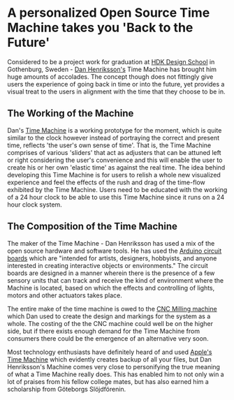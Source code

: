 # A personalized Open Source Time Machine takes you 'Back to the Future'

Considered to be a project work for graduation at <a href="http://www.hdk.gu.se/en">HDK Design School</a> in Gothenburg, Sweden - <a href="http://www.danhenriksson.com">Dan Henriksson's</a> Time Machine has brought him huge amounts of accolades. The concept though does not fittingly give users the experience of going back in time or into the future, yet provides a visual treat to the users in alignment with the time that they choose to be in. 

## The Working of the Machine

Dan's <a href="http://www.danhenriksson.com/timemachine.php">Time Machine</a> is a working prototype for the moment, which is quite similar to the clock however instead of portraying the correct and present time, reflects 'the user's own sense of time'. That is, the Time Machine comprises of various 'sliders' that act as adjusters that can be attuned left or right considering the user's convenience and this will enable the user to create his or her own 'elastic time' as against the real time. The idea behind developing this Time Machine is for users to relish a whole new visualized experience and feel the effects of the rush and drag of the time-flow exhibited by the Time Machine. Users need to be educated with the working of a 24 hour clock to be able to use this Time Machine since it runs on a 24 hour clock system. 

## The Composition of the Time Machine

The maker of the Time Machine - Dan Henriksson has used a mix of the open source hardware and software tools. He has used the <a href="http://www.arduino.cc/">Arduino circuit boards</a> which are "intended for artists, designers, hobbyists, and anyone interested in creating interactive objects or environments." The circuit boards are designed in a manner wherein there is the presence of a few sensory units that can track and receive the kind of environment where the Machine is located, based on which the effects and controlling of lights, motors and other actuators takes place. 

The entire make of the time machine is owed to the <a href="http://www.cncmasters.com/">CNC Milling machine</a> which Dan used to create the design and markings for the system as a whole. The costing of the the CNC machine could well be on the higher side, but if there exists enough demand for the Time Machine from consumers there could be the emergence of an alternative very soon. 

Most technology enthusiasts have definitely heard of and used <a href="http://en.wikipedia.org/wiki/Time_Machine_(software)">Apple's Time Machine</a> which evidently creates backup of all your files, but Dan Henriksson's Machine comes very close to personifying the true meaning of what a Time Machine really does.  This has enabled him to not only win a lot of praises from his fellow college mates, but has also earned him a scholarship from G&ouml;teborgs Sl&ouml;jdf&ouml;renin.
